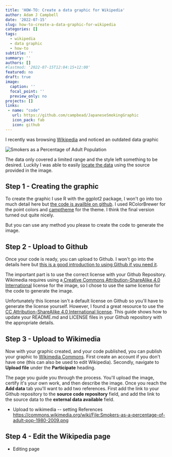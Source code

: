 ```yaml
---
title: 'HOW-TO: Create a data graphic for Wikipedia'
author: Adam J Campbell
date: '2022-07-15'
slug: how-to-create-a-data-graphic-for-wikipedia
categories: []
tags:
  - wikipedia
  - data graphic
  - how-to
subtitle: ''
summary: ''
authors: []
#lastmod: '2022-07-15T12:04:15+12:00'
featured: no
draft: true
image:
  caption: ''
  focal_point: ''
  preview_only: no
projects: []
links:
 - name: "code"
   url: https://github.com/campbead/JapaneseSmokingGraphic
   icon_pack: fab
   icon: github
---
```


I recently was browsing [Wikipedia](https://en.wikipedia.org/wiki/Smoking_in_Japan) and noticed an outdated data graphic

![Smokers as a Percentage of Adult Population](https://upload.wikimedia.org/wikipedia/commons/a/ab/Smokers-as-a-percentage-of-adult-pop.jpg)

The data only covered a limited range and the style left something to be desired. Luckily I was able to easily [locate the data](https://data.oecd.org/healthrisk/daily-smokers.htm) using the source provided in the image.


## Step 1 - Creating the graphic
To create the graphic I use R with the ggplot2 package, I won't go into too much detail here but [the code is availble on github](https://github.com/campbead/JapaneseSmokingGraphic). I used RColorBrewer for the point colors and [camptheme](https://github.com/campbead/camptheme) for the theme.  I think the final version turned out quite nicely.

But you can use any method you please to create the code to generate the image.

## Step 2 - Upload to Github
Once your code is ready, you can upload to Github.  I won't go into the details here but [this is a good introduction to using Github if you need it](https://lab.github.com/githubtraining/introduction-to-github).

The important part is to use the correct license with your Github Repository.  Wikimedia requires using a[ Creative Commons Attribution-ShareAlike 4.0 International](https://creativecommons.org/licenses/by-sa/4.0/) license for the image, so I chose to use the same license for the code to generate the image. 

Unfortunately this license isn't a default license on Github so you'll have to generate the license yourself.  However, I found a great resource to use the [CC Attribution-ShareAlike 4.0 International license](https://github.com/santisoler/cc-licenses#cc-attribution-sharealike-40-international).  This guide shows how to update your README.md and LICENSE files in your Github repository with the appropriate details.

## Step 3 - Upload to Wikimedia
Now with your graphic created, and your code published, you can publish your graphic to [Wikimedia Commons](https://commons.wikimedia.org).  First create an account if you don't have one (this can also be used to edit Wikipedia). Secondly, navigate to **Upload file** under the **Participate** heading. 

The page you guide you through the process. You'll upload the image, certify it's your own work, and then describe the image.  Once you reach the **Add data** tab you'll want to add two references.  First add the link to your Github repository to the **source code repository** field, and add the link to the source data to the **external data available** field.

- Upload to wikimedia
-- setting References 
https://commons.wikimedia.org/wiki/File:Smokers-as-a-percentage-of-adult-pop-1980-2009.png

## Step 4 - Edit the Wikipedia page
- Editing page
